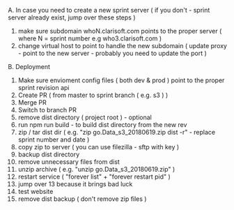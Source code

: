 A. In case you need to create a new sprint server ( if you don't - sprint server already exist, jump over these steps )
1. make sure subdomain whoN.clarisoft.com points to the proper server ( where N = sprint number e.g who3.clarisoft.com )
2. change virtual host to point to handle the new subdomain ( update proxy - point to the new server - probably you need to update the port ) 

B. Deployment
1. Make sure envioment config files ( both dev & prod ) point to the proper sprint revision api
2. Create PR ( from master to sprint branch (  e.g. s3 ) )
3. Merge PR
4. Switch to branch PR
5. remove dist directory ( project root ) - optional
6. run npm run build - to build dist directory from the new rev
7. zip / tar dist dir ( e.g. "zip go.Data_s3_20180619.zip dist -r" - replace sprint number and date )
8. copy zip to server ( you can use filezilla - sftp with key )
9. backup dist directory
10. remove unnecessary files from dist
11. unzip archive ( e.g. "unzip go.Data_s3_20180619.zip" )
12. restart service ( "forever list" + "forever restart pid" ) 
13. jump over 13 because it brings bad luck
14. test website
15. remove dist backup ( don't remove zip files )
